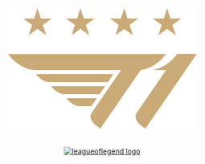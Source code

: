 <div align="center">
  <img src="image/footer_logo.png" alt="t1 우승"/>
</div>

<br>
<br>

<div>
  <div align="center">
  <a href="https://xii1071.github.io/project/(https://xii1071.github.io/T1-project-/)"><img src="https://img.shields.io/badge/T1 스토리보기-C28F2C?logo=leagueoflegends&logoColor=white&style=for-the-badge" height="40" alt="leagueoflegend logo"/></a>
  </div>
</div>
  
